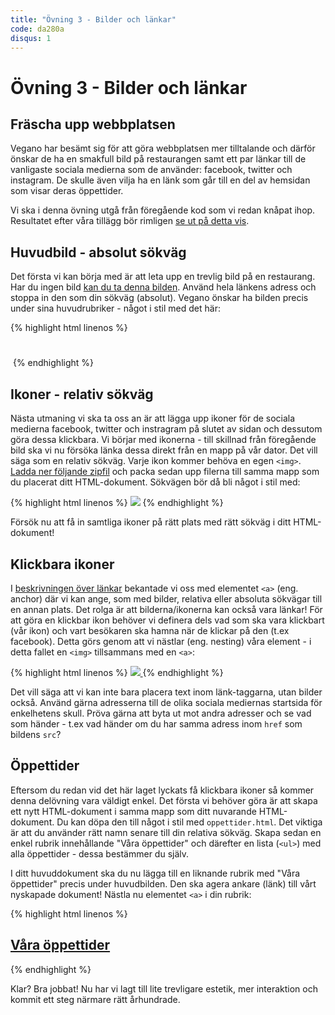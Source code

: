 ```yaml
---
title: "Övning 3 - Bilder och länkar"
code: da280a
disqus: 1
---
```


# Övning 3 - Bilder och länkar

## Fräscha upp webbplatsen

Vegano har besämt sig för att göra webbplatsen mer tilltalande och därför önskar de ha en smakfull bild på restaurangen samt ett par länkar till de vanligaste sociala medierna som de använder: facebook, twitter och instagram. De skulle även vilja ha en länk som går till en del av hemsidan som visar deras öppettider.

Vi ska i denna övning utgå från föregående kod som vi redan knåpat ihop. Resultatet efter våra tillägg bör rimligen [se ut på detta vis](/assets/material/da280a_ex3_bild2.png).


## Huvudbild - absolut sökväg

Det första vi kan börja med är att leta upp en trevlig bild på en restaurang. Har du ingen bild [kan du ta denna bilden](/assets/material/da280a_ex3_bild2.jpg). Använd hela länkens adress och stoppa in den som din sökväg (absolut). Vegano önskar ha bilden precis under sina huvudrubriker - något i stil med det här:

{% highlight html linenos %}
<!doctype html>
<html>
    <head>
        <meta charset="utf-8">
        <title></title>
    </head>
    <body>
        <h1></h1>
        <!-- placera sökvägen till bilden inom src="" -->
        <img src="">
    </body>
</html>
{% endhighlight %}

## Ikoner - relativ sökväg

Nästa utmaning vi ska ta oss an är att lägga upp ikoner för de sociala medierna facebook, twitter och instragram på slutet av sidan och dessutom göra dessa klickbara. Vi börjar med ikonerna - till skillnad från föregående bild ska vi nu försöka länka dessa direkt från en mapp på vår dator. Det vill säga som en relativ sökväg. Varje ikon kommer behöva en egen `<img>`. [Ladda ner följande zipfil](/assets/material/da280a_ex3_images.zip) och packa sedan upp filerna till samma mapp som du placerat ditt HTML-dokument. Sökvägen bör då bli något i stil med:

{% highlight html linenos %}
<img src="images/namnet-på-din-bild">
{% endhighlight %}

Försök nu att få in samtliga ikoner på rätt plats med rätt sökväg i ditt HTML-dokument!

## Klickbara ikoner

I [beskrivningen över länkar](/courses/da280a/material/m1_html_links.html) bekantade vi oss med elementet `<a>` (eng. anchor) där vi kan ange, som med bilder, relativa eller absoluta sökvägar till en annan plats. Det rolga är att bilderna/ikonerna kan också vara länkar! För att göra en klickbar ikon behöver vi definera dels vad som ska vara klickbart (vår ikon) och vart besökaren ska hamna när de klickar på den (t.ex facebook). Detta görs genom att vi nästlar (eng. nesting) våra element - i detta fallet en `<img>` tillsammans med en `<a>`:

{% highlight html linenos %}
<a href="länk-till-annan-sida">
    <img src="images/namnet-på-din-bild">
</a>
{% endhighlight %}

Det vill säga att vi kan inte bara placera text inom länk-taggarna, utan bilder också. Använd gärna adresserna till de olika sociala mediernas startsida för enkelhetens skull. Pröva gärna att byta ut mot andra adresser och se vad som händer - t.ex vad händer om du har samma adress inom `href` som bildens `src`?

## Öppettider

Eftersom du redan vid det här laget lyckats få klickbara ikoner så kommer denna delövning vara väldigt enkel. Det första vi behöver göra är att skapa ett nytt HTML-dokument i samma mapp som ditt nuvarande HTML-dokument. Du kan döpa den till något i stil med `oppettider.html`. Det viktiga är att du använder rätt namn senare till din relativa sökväg. Skapa sedan en enkel rubrik innehållande "Våra öppettider" och därefter en lista (`<ul>`) med alla öppettider - dessa bestämmer du själv.

I ditt huvuddokument ska du nu lägga till en liknande rubrik med "Våra öppettider" precis under huvudbilden. Den ska agera ankare (länk) till vårt nyskapade dokument! Nästla nu elementet `<a>` i din rubrik:


{% highlight html linenos %}
<h2>
    <a href="ditt-nya-html-dokument.html">
        Våra öppettider
    </a>
</h2>
{% endhighlight %}

Klar? Bra jobbat! Nu har vi lagt till lite trevligare estetik, mer interaktion och kommit ett steg närmare rätt århundrade.

